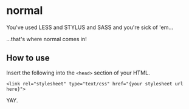 normal
======

You've used LESS and STYLUS and SASS and you're sick of 'em...

...that's where normal comes in!

How to use
----------

Insert the following into the `<head>` section of your HTML.

    <link rel="stylesheet" type="text/css" href="{your stylesheet url here}">


YAY.